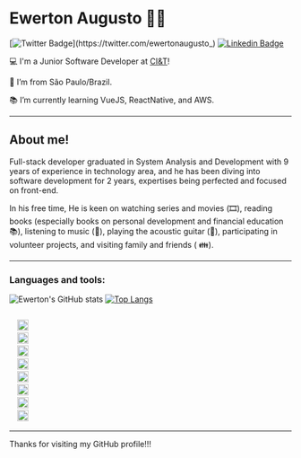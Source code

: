 # Ewerton Augusto :man_technologist:

[![Twitter Badge](https://img.shields.io/badge/-Twitter-1ca0f1?style=flat-square&labelColor=1ca0f1&logo=twitter&logoColor=white&link=https://twitter.com/ewertonaugusto_)](https://twitter.com/ewertonaugusto_) 
[![Linkedin Badge](https://img.shields.io/badge/-LinkedIn-blue?style=flat-square&logo=Linkedin&logoColor=white&link=https://www.linkedin.com/in/ewerton-augusto)](https://www.linkedin.com/in/ewerton-augusto)

:computer: I'm a Junior Software Developer at [CI&T](https://ciandt.com)!

:house_with_garden: I’m from São Paulo/Brazil.

:books: I’m currently learning VueJS, ReactNative, and AWS.

---

## About me!

Full-stack developer graduated in System Analysis and Development with 9 years of experience in technology area, and he has been diving into software development for 2 years, expertises being perfected and focused on front-end.

In his free time, He is keen on watching series and movies (🎞️), reading books (especially books on personal development and financial education 📚), listening to music (🎵), playing the acoustic guitar (🎸), participating in volunteer projects, and visiting family and friends ( 👪).

---

### Languages and tools:

![Ewerton's GitHub stats](https://github-readme-stats.vercel.app/api?username=ewerton-augusto&show_icons=true&theme=default) 
[![Top Langs](https://github-readme-stats.vercel.app/api/top-langs/?username=ewerton-augusto&layout=compact)](https://github.com/anuraghazra/github-readme-stats)

<code>
  <img height="20" src="https://img.shields.io/badge/HTML5-E34F26?style=for-the-badge&logo=html5&logoColor=white">
  <img height="20" src="https://img.shields.io/badge/CSS3-1572B6?style=for-the-badge&logo=css3&logoColor=white">
  <img height="20" src="https://img.shields.io/badge/JavaScript-323330?style=for-the-badge&logo=javascript&logoColor=F7DF1E">
  <img height="20" src="https://img.shields.io/badge/TypeScript-007ACC?style=for-the-badge&logo=typescript&logoColor=white">
  <img height="20" src="https://img.shields.io/badge/React-20232A?style=for-the-badge&logo=react&logoColor=61DAFB">
  <img height="20" src="https://img.shields.io/badge/React_Native-20232A?style=for-the-badge&logo=react&logoColor=61DAFB">
  <img height="20" src="https://img.shields.io/badge/GraphQl-E10098?style=for-the-badge&logo=graphql&logoColor=white">
  <img height="20" src="https://img.shields.io/badge/Amazon_AWS-FF9900?style=for-the-badge&logo=amazonaws&logoColor=white">
</code>

---

Thanks for visiting my GitHub profile!!!

